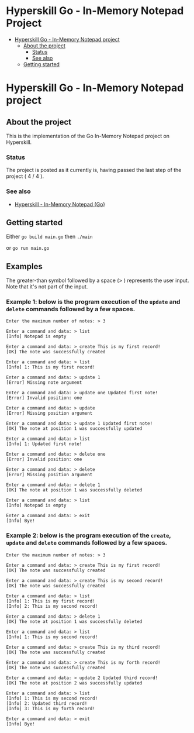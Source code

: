 # Hyperskill Go - In-Memory Notepad Project

- [Hyperskill Go - In-Memory Notepad project](#hyperskill-go-in-memory-notepad-project)
    - [About the project](#about-the-project)
        - [Status](#status)
        - [See also](#see-also)
    - [Getting started](#getting-started)

# Hyperskill Go - In-Memory Notepad project

## About the project

This is the implementation of the Go In-Memory Notepad project on Hyperskill.

### Status

The project is posted as it currently is, having passed the last step of the project ( 4 / 4 ).

### See also

* [Hyperskill - In-Memory Notepad (Go)](https://hyperskill.org/projects/238)

## Getting started

Either
`go build main.go`
then `./main`

or
`go run main.go`

## Examples
The greater-than symbol followed by a space (> ) represents the user input. Note that it's not part of the input.

### Example 1: below is the program execution of the `update` and `delete` commands followed by a few spaces.

```
Enter the maximum number of notes: > 3

Enter a command and data: > list
[Info] Notepad is empty

Enter a command and data: > create This is my first record!
[OK] The note was successfully created

Enter a command and data: > list
[Info] 1: This is my first record!

Enter a command and data: > update 1
[Error] Missing note argument

Enter a command and data: > update one Updated first note!
[Error] Invalid position: one

Enter a command and data: > update
[Error] Missing position argument

Enter a command and data: > update 1 Updated first note!
[OK] The note at position 1 was successfully updated

Enter a command and data: > list
[Info] 1: Updated first note!

Enter a command and data: > delete one
[Error] Invalid position: one

Enter a command and data: > delete
[Error] Missing position argument

Enter a command and data: > delete 1
[OK] The note at position 1 was successfully deleted

Enter a command and data: > list
[Info] Notepad is empty

Enter a command and data: > exit
[Info] Bye!
```

### Example 2: below is the program execution of the `create`, `update` and `delete` commands followed by a few spaces.

```
Enter the maximum number of notes: > 3

Enter a command and data: > create This is my first record!
[OK] The note was successfully created

Enter a command and data: > create This is my second record!
[OK] The note was successfully created

Enter a command and data: > list
[Info] 1: This is my first record!
[Info] 2: This is my second record!

Enter a command and data: > delete 1
[OK] The note at position 1 was successfully deleted

Enter a command and data: > list
[Info] 1: This is my second record!

Enter a command and data: > create This is my third record!
[OK] The note was successfully created

Enter a command and data: > create This is my forth record!
[OK] The note was successfully created

Enter a command and data: > update 2 Updated third record!
[OK] The note at position 2 was successfully updated

Enter a command and data: > list
[Info] 1: This is my second record!
[Info] 2: Updated third record!
[Info] 3: This is my forth record!

Enter a command and data: > exit
[Info] Bye!
```